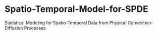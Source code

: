 # Spatio-Temporal-Model-for-SPDE
Statistical Modeling for Spatio-Temporal Data from Physical Convection-Diffusion Processes
